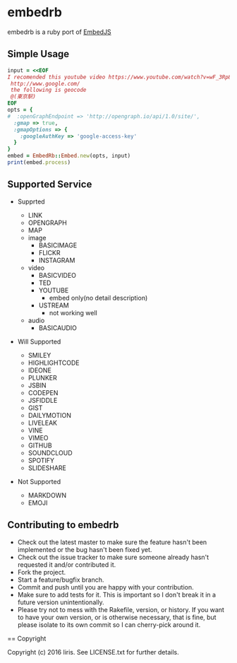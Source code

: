 # embedrb

embedrb is a ruby port of [EmbedJS](http://riteshkr.com/embed.js/)


## Simple Usage

```ruby
input = <<EOF
I recomended this youtube video https://www.youtube.com/watch?v=wF_3Rp8oe1M
 http://www.google.com/
 the following is geocode
 @(東京駅)
EOF
opts = {
#  :openGraphEndpoint => 'http://opengraph.io/api/1.0/site/',
  :gmap => true,
  :gmapOptions => {
    :googleAuthKey => 'google-access-key'
  }
}
embed = EmbedRb::Embed.new(opts, input)
print(embed.process)
```

## Supported Service

- Supprted
  - LINK
  - OPENGRAPH
  - MAP
  - image
    - BASICIMAGE
    - FLICKR
    - INSTAGRAM
  - video
    - BASICVIDEO
    - TED
    - YOUTUBE
      - embed only(no detail description)
    - USTREAM
      - not working well
  - audio
    - BASICAUDIO
- Will Supported
  - SMILEY
  - HIGHLIGHTCODE
  - IDEONE
  - PLUNKER
  - JSBIN
  - CODEPEN
  - JSFIDDLE
  - GIST
  - DAILYMOTION
  - LIVELEAK
  - VINE
  - VIMEO
  - GITHUB
  - SOUNDCLOUD
  - SPOTIFY
  - SLIDESHARE

- Not Supported
  - MARKDOWN
  - EMOJI

## Contributing to embedrb

* Check out the latest master to make sure the feature hasn't been implemented or the bug hasn't been fixed yet.
* Check out the issue tracker to make sure someone already hasn't requested it and/or contributed it.
* Fork the project.
* Start a feature/bugfix branch.
* Commit and push until you are happy with your contribution.
* Make sure to add tests for it. This is important so I don't break it in a future version unintentionally.
* Please try not to mess with the Rakefile, version, or history. If you want to have your own version, or is otherwise necessary, that is fine, but please isolate to its own commit so I can cherry-pick around it.

== Copyright

Copyright (c) 2016 liris. See LICENSE.txt for
further details.
